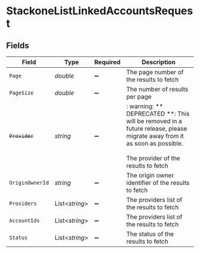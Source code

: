 # StackoneListLinkedAccountsRequest


## Fields

| Field                                                                                                                                                         | Type                                                                                                                                                          | Required                                                                                                                                                      | Description                                                                                                                                                   |
| ------------------------------------------------------------------------------------------------------------------------------------------------------------- | ------------------------------------------------------------------------------------------------------------------------------------------------------------- | ------------------------------------------------------------------------------------------------------------------------------------------------------------- | ------------------------------------------------------------------------------------------------------------------------------------------------------------- |
| `Page`                                                                                                                                                        | *double*                                                                                                                                                      | :heavy_minus_sign:                                                                                                                                            | The page number of the results to fetch                                                                                                                       |
| `PageSize`                                                                                                                                                    | *double*                                                                                                                                                      | :heavy_minus_sign:                                                                                                                                            | The number of results per page                                                                                                                                |
| ~~`Provider`~~                                                                                                                                                | *string*                                                                                                                                                      | :heavy_minus_sign:                                                                                                                                            | : warning: ** DEPRECATED **: This will be removed in a future release, please migrate away from it as soon as possible.<br/><br/>The provider of the results to fetch |
| `OriginOwnerId`                                                                                                                                               | *string*                                                                                                                                                      | :heavy_minus_sign:                                                                                                                                            | The origin owner identifier of the results to fetch                                                                                                           |
| `Providers`                                                                                                                                                   | List<*string*>                                                                                                                                                | :heavy_minus_sign:                                                                                                                                            | The providers list of the results to fetch                                                                                                                    |
| `AccountIds`                                                                                                                                                  | List<*string*>                                                                                                                                                | :heavy_minus_sign:                                                                                                                                            | The providers list of the results to fetch                                                                                                                    |
| `Status`                                                                                                                                                      | List<*string*>                                                                                                                                                | :heavy_minus_sign:                                                                                                                                            | The status of the results to fetch                                                                                                                            |